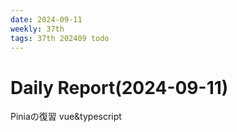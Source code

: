 ```yaml
---
date: 2024-09-11
weekly: 37th
tags: 37th 202409 todo
---
```

# Daily Report(2024-09-11)
Piniaの復習
vue&typescript

